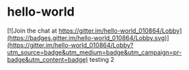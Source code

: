 # hello-world

[![Join the chat at https://gitter.im/hello-world_010864/Lobby](https://badges.gitter.im/hello-world_010864/Lobby.svg)](https://gitter.im/hello-world_010864/Lobby?utm_source=badge&utm_medium=badge&utm_campaign=pr-badge&utm_content=badge)
testing 2
